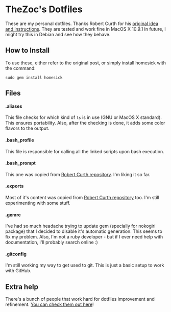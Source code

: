 TheZoc's Dotfiles
=================

These are my personal dotfiles. Thanks Robert Curth for his [original idea and instructions][1].
They are tested and work fine in MacOS X 10.9.1
In future, I might try this in Debian and see how they behave.

## How to Install

To use these, either refer to the original post, or simply install homesick with the command:

```
sudo gem install homesick
```

## Files

#### .aliases

This file checks for which kind of ```ls``` is in use (GNU or MacOS X standard). This ensures portability.
Also, after the checking is done, it adds some color flavors to the output.

#### .bash_profile

This file is responsible for calling all the linked scripts upon bash execution.

#### .bash_prompt

This one was copied from [Robert Curth repository][2]. I'm liking it so far.

#### .exports

Most of it's content was copied from [Robert Curth repository][2] too. I'm still experimenting with some stuff.

#### .gemrc

I've had so much headache trying to update gem (specially for nokogiri package) that I decided to disable it's automatic generation.
This seems to fix my problem.
Also, I'm not a ruby developer - but if I ever need help with documentation, I'll probably search online :)

#### .gitconfig

I'm still working my way to get used to git. This is just a basic setup to work with GitHub.

## Extra help

There's a bunch of people that work hard for dotfiles improvement and refinement. [You can check them out here][3]!

[1]: https://mug.im/blog/2013/01/22/manage-and-share-your-dotfiles-with-homesick/
[2]: https://github.com/shostakovich/dotfiles
[3]: http://dotfiles.github.io/
